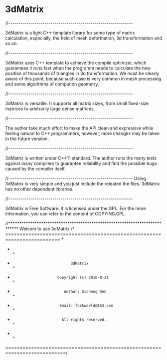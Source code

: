 # 3dMatrix

//--------------------------------------------------------------

3dMatrix is a light C++ template library for some type of matrix  
calculation, especially, the field of mesh deformation, 3d 
transformation and so on. 

//--------------------------------------------------------------

3dMatrix uses C++ template to achieve the compile optimizer,
which guarantees it runs fast when the programm needs to 
calculate the new position of thousands of triangles in 3d 
transformation. We must be clearly aware of this point,
because such case is very common in mesh processing and 
some algorithms of compution geometry. 

//--------------------------------------------------------------

3dMatrix is versatile. It supports all matrix sizes,
from small fixed-size matrices to arbitrarily large dense
matrices. 

//--------------------------------------------------------------

The author take much effort to make the API clean
and expressive while feeling natural to C++ programmers, however,
more changes may be taken in the future versiion.

//--------------------------------------------------------------

3dMatrix is written under C++11 standard. The author runs the many
tests against many compilers to guarantee reliability and find the
possible bugs caused by the compiler itself. 

//--------------------------------------------------------------
Using 3dMatrix is very simple and you just include the releated 
the files. 3dMatrix has no other dependent libraries.

//--------------------------------------------------------------

3dMatrix is Free Software. It is licensed under the GPL. For the 
more information, you can refer to the content of COPYING.GPL.

//****************************************************************************
                            Welcom to use 3dMatrix
/* ========================================================================= *
 *                                                                           *
 *                               3dMatrix                                    *
 *                         Copyright (c) 2016-8-31                           *
 *                            Author: Sicheng Ren                            *
 *                          Email: forkworld@163.com                         *
 *                           All rights reserved.                            *
 *                                                                           *
 *===========================================================================*/

